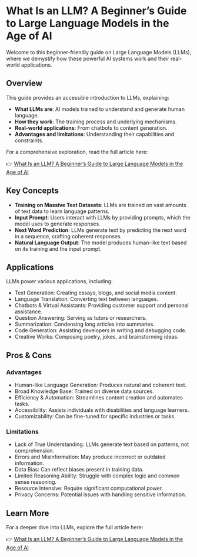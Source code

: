 # What Is an LLM? A Beginner’s Guide to Large Language Models in the Age of AI

Welcome to this beginner-friendly guide on Large Language Models (LLMs), where we demystify how these powerful AI systems work and their real-world applications.

## Overview

This guide provides an accessible introduction to LLMs, explaining:

- **What LLMs are**: AI models trained to understand and generate human language.
- **How they work**: The training process and underlying mechanisms.
- **Real-world applications**: From chatbots to content generation.
- **Advantages and limitations**: Understanding their capabilities and constraints.

For a comprehensive exploration, read the full article here:

👉 [What Is an LLM? A Beginner’s Guide to Large Language Models in the Age of AI](https://medium.com/@anumriz2017/what-is-an-llm-a-beginners-guide-to-large-language-models-in-the-age-of-ai-fa484ee81472)

## Key Concepts

- **Training on Massive Text Datasets**: LLMs are trained on vast amounts of text data to learn language patterns.
- **Input Prompt**: Users interact with LLMs by providing prompts, which the model uses to generate responses.
- **Next Word Prediction**: LLMs generate text by predicting the next word in a sequence, crafting coherent responses.
- **Natural Language Output**: The model produces human-like text based on its training and the input prompt.

## Applications

LLMs power various applications, including:

- Text Generation: Creating essays, blogs, and social media content.
- Language Translation: Converting text between languages.
- Chatbots & Virtual Assistants: Providing customer support and personal assistance.
- Question Answering: Serving as tutors or researchers.
- Summarization: Condensing long articles into summaries.
- Code Generation: Assisting developers in writing and debugging code.
- Creative Works: Composing poetry, jokes, and brainstorming ideas.

## Pros & Cons

### Advantages

- Human-like Language Generation: Produces natural and coherent text.
- Broad Knowledge Base: Trained on diverse data sources.
- Efficiency & Automation: Streamlines content creation and automates tasks.
- Accessibility: Assists individuals with disabilities and language learners.
- Customizability: Can be fine-tuned for specific industries or tasks.

### Limitations

- Lack of True Understanding: LLMs generate text based on patterns, not comprehension.
- Errors and Misinformation: May produce incorrect or outdated information.
- Data Bias: Can reflect biases present in training data.
- Limited Reasoning Ability: Struggle with complex logic and common sense reasoning.
- Resource Intensive: Require significant computational power.
- Privacy Concerns: Potential issues with handling sensitive information.

## Learn More

For a deeper dive into LLMs, explore the full article here:

👉 [What Is an LLM? A Beginner’s Guide to Large Language Models in the Age of AI](https://medium.com/@anumriz2017/what-is-an-llm-a-beginners-guide-to-large-language-models-in-the-age-of-ai-fa484ee81472)

